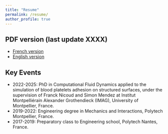 ```yaml
---
title: "Resume"
permalink: /resume/
author_profile: true
---
```


## PDF version (last update XXXX)

- <a href="{{site.url}}>/data/CV-Raveleau-fr.pdf">French version</a>
- <a href="{{site.url}}>/data/CV-Raveleau-en.pdf">English version</a>


## Key Events
- 2022-2025: PhD in Computational Fluid Dynamics applied to the simulation of blood platelets adhesion on structured surfaces, under the supervision of Franck Nicoud and Simon Mendez at Institut Montpelliérain Alexander Grothendieck (IMAG), University of Montpellier, France.
- 2019-2022: Engineering degree in Mechanics and Interactions, Polytech Montpellier, France.
- 2017-2019: Preparatory class to Engineering school, Polytech Nantes, France.
